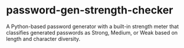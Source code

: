 # password-gen-strength-checker
A Python-based password generator with a built-in strength meter that classifies generated passwords as Strong, Medium, or Weak based on length and character diversity.
